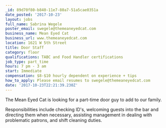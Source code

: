 ```yaml
---
_id: 89d70f80-b840-11e7-80a7-51a5cae0351a
date_posted: '2017-10-23'
layout: jobs
full_name: Sabrina Wegele
poster_email: swegele@themeaneyedcat.com
business_name: Mean Eyed Cat
business_url: www.themeaneyedcat.com
location: 1621 W 5th Street
title: Door Staff
category: floor
qualifications: TABC and Food Handler certifications
job_type: part_time
hours: 7 pm - 3 am
start: Immediate
compensation: $8-$10 hourly dependent on experience + tips
how_to_apply: Please email resumes to swegele@themeaneyedcat.com
date: '2017-10-23T22:21:39.230Z'
---
```

The Mean Eyed Cat is looking for a part-time door guy to add to our family. 

Responsibilities include checking ID's, welcoming guests into the bar and directing them when necessary, assisting management in dealing with problematic patrons, and shift cleaning duties.
